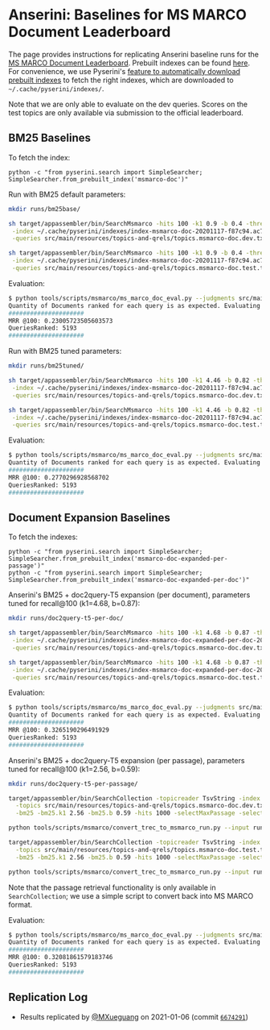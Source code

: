 # Anserini: Baselines for MS MARCO Document Leaderboard

The page provides instructions for replicating Anserini baseline runs for the [MS MARCO Document Leaderboard](https://microsoft.github.io/MSMARCO-Document-Ranking-Submissions/leaderboard/).
Prebuilt indexes can be found [here](https://git.uwaterloo.ca/jimmylin/anserini-indexes/).
For convenience, we use Pyserini's [feature to automatically download prebuilt indexes](https://github.com/castorini/pyserini/blob/master/docs/prebuilt-indexes.md) to fetch the right indexes, which are downloaded to `~/.cache/pyserini/indexes/`.

Note that we are only able to evaluate on the dev queries.
Scores on the test topics are only available via submission to the official leaderboard.

## BM25 Baselines

To fetch the index:

```
python -c "from pyserini.search import SimpleSearcher; SimpleSearcher.from_prebuilt_index('msmarco-doc')"
```

Run with BM25 default parameters:

```bash
mkdir runs/bm25base/

sh target/appassembler/bin/SearchMsmarco -hits 100 -k1 0.9 -b 0.4 -threads 9 \
 -index ~/.cache/pyserini/indexes/index-msmarco-doc-20201117-f87c94.ac747860e7a37aed37cc30ed3990f273 \
 -queries src/main/resources/topics-and-qrels/topics.msmarco-doc.dev.txt -output runs/bm25base/dev.txt &

sh target/appassembler/bin/SearchMsmarco -hits 100 -k1 0.9 -b 0.4 -threads 9 \
 -index ~/.cache/pyserini/indexes/index-msmarco-doc-20201117-f87c94.ac747860e7a37aed37cc30ed3990f273 \
 -queries src/main/resources/topics-and-qrels/topics.msmarco-doc.test.txt -output runs/bm25base/eval.txt &
```

Evaluation:

```bash
$ python tools/scripts/msmarco/ms_marco_doc_eval.py --judgments src/main/resources/topics-and-qrels/qrels.msmarco-doc.dev.txt --run runs/bm25base/dev.txt
Quantity of Documents ranked for each query is as expected. Evaluating
#####################
MRR @100: 0.23005723505603573
QueriesRanked: 5193
#####################
```

Run with BM25 tuned parameters:

```bash
mkdir runs/bm25tuned/

sh target/appassembler/bin/SearchMsmarco -hits 100 -k1 4.46 -b 0.82 -threads 9 \
 -index ~/.cache/pyserini/indexes/index-msmarco-doc-20201117-f87c94.ac747860e7a37aed37cc30ed3990f273 \
 -queries src/main/resources/topics-and-qrels/topics.msmarco-doc.dev.txt -output runs/bm25tuned/dev.txt &

sh target/appassembler/bin/SearchMsmarco -hits 100 -k1 4.46 -b 0.82 -threads 9 \
 -index ~/.cache/pyserini/indexes/index-msmarco-doc-20201117-f87c94.ac747860e7a37aed37cc30ed3990f273 \
 -queries src/main/resources/topics-and-qrels/topics.msmarco-doc.test.txt -output runs/bm25tuned/eval.txt &
```

Evaluation:

```bash
$ python tools/scripts/msmarco/ms_marco_doc_eval.py --judgments src/main/resources/topics-and-qrels/qrels.msmarco-doc.dev.txt --run runs/bm25tuned/dev.txt
Quantity of Documents ranked for each query is as expected. Evaluating
#####################
MRR @100: 0.2770296928568702
QueriesRanked: 5193
#####################
```

## Document Expansion Baselines

To fetch the indexes:

```
python -c "from pyserini.search import SimpleSearcher; SimpleSearcher.from_prebuilt_index('msmarco-doc-expanded-per-passage')"
python -c "from pyserini.search import SimpleSearcher; SimpleSearcher.from_prebuilt_index('msmarco-doc-expanded-per-doc')"
```

Anserini's BM25 + doc2query-T5 expansion (per document), parameters tuned for recall@100 (k1=4.68, b=0.87):

```bash
mkdir runs/doc2query-t5-per-doc/

sh target/appassembler/bin/SearchMsmarco -hits 100 -k1 4.68 -b 0.87 -threads 9 \
 -index ~/.cache/pyserini/indexes/index-msmarco-doc-expanded-per-doc-20201126-1b4d0a.f7056191842ab77a01829cff68004782 \
 -queries src/main/resources/topics-and-qrels/topics.msmarco-doc.dev.txt -output runs/doc2query-t5-per-doc/dev.txt &

sh target/appassembler/bin/SearchMsmarco -hits 100 -k1 4.68 -b 0.87 -threads 9 \
 -index ~/.cache/pyserini/indexes/index-msmarco-doc-expanded-per-doc-20201126-1b4d0a.f7056191842ab77a01829cff68004782 \
 -queries src/main/resources/topics-and-qrels/topics.msmarco-doc.test.txt -output runs/doc2query-t5-per-doc/eval.txt &
```

Evaluation:

```bash
$ python tools/scripts/msmarco/ms_marco_doc_eval.py --judgments src/main/resources/topics-and-qrels/qrels.msmarco-doc.dev.txt --run runs/doc2query-t5-per-doc/dev.txt
Quantity of Documents ranked for each query is as expected. Evaluating
#####################
MRR @100: 0.3265190296491929
QueriesRanked: 5193
#####################
```

Anserini's BM25 + doc2query-T5 expansion (per passage), parameters tuned for recall@100 (k1=2.56, b=0.59):

```bash
mkdir runs/doc2query-t5-per-passage/

target/appassembler/bin/SearchCollection -topicreader TsvString -index ~/.cache/pyserini/indexes/index-msmarco-doc-expanded-per-passage-20201126-1b4d0a.54ea30c64515edf3c3741291b785be53 \
  -topics src/main/resources/topics-and-qrels/topics.msmarco-doc.dev.txt -output runs/doc2query-t5-per-passage/dev.trec.txt \
  -bm25 -bm25.k1 2.56 -bm25.b 0.59 -hits 1000 -selectMaxPassage -selectMaxPassage.delimiter "#" -selectMaxPassage.hits 100 &

python tools/scripts/msmarco/convert_trec_to_msmarco_run.py --input runs/doc2query-t5-per-passage/dev.trec.txt --output runs/doc2query-t5-per-passage/dev.txt

target/appassembler/bin/SearchCollection -topicreader TsvString -index ~/.cache/pyserini/indexes/index-msmarco-doc-expanded-per-passage-20201126-1b4d0a.54ea30c64515edf3c3741291b785be53 \
  -topics src/main/resources/topics-and-qrels/topics.msmarco-doc.test.txt -output runs/doc2query-t5-per-passage/eval.trec.txt \
  -bm25 -bm25.k1 2.56 -bm25.b 0.59 -hits 1000 -selectMaxPassage -selectMaxPassage.delimiter "#" -selectMaxPassage.hits 100 &

python tools/scripts/msmarco/convert_trec_to_msmarco_run.py --input runs/doc2query-t5-per-passage/eval.trec.txt --output runs/doc2query-t5-per-passage/eval.txt
```

Note that the passage retrieval functionality is only available in `SearchCollection`; we use a simple script to convert back into MS MARCO format.

Evaluation:

```bash
$ python tools/scripts/msmarco/ms_marco_doc_eval.py --judgments src/main/resources/topics-and-qrels/qrels.msmarco-doc.dev.txt --run runs/doc2query-t5-per-passage/dev.txt
Quantity of Documents ranked for each query is as expected. Evaluating
#####################
MRR @100: 0.32081861579183746
QueriesRanked: 5193
#####################
```

## Replication Log

+ Results replicated by [@MXueguang](https://github.com/MXueguang) on 2021-01-06 (commit [`6674291`](https://github.com/castorini/anserini/commit/667429183323b15790a86ef186272216f92ffcbc))
